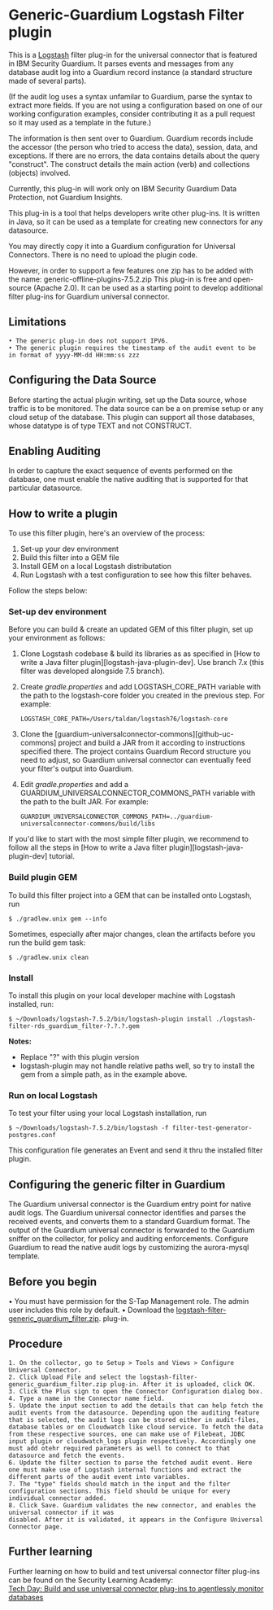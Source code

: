 # Generic-Guardium Logstash Filter plugin

This is a [Logstash](https://github.com/elastic/logstash) filter plug-in for the universal connector that is featured in IBM Security Guardium. It parses events and messages from any database audit log into a Guardium record instance (a standard structure made of several parts).

(If the audit log uses a syntax unfamilar to Guardium, parse the syntax to extract more fields. If you are not using a configuration based on one of our working configuration examples, consider contributing it as a pull request so it may used as a template in the future.)

The information is then sent over to Guardium. Guardium records include the accessor (the person who tried to access the data), session, data, and exceptions. If there are no errors, the data contains details about the query "construct". The construct details the main action (verb) and collections (objects) involved.

Currently, this plug-in will work only on IBM Security Guardium Data Protection, not Guardium Insights.

This plug-in is a tool that helps developers write other plug-ins. It is written in Java, so it can be used as a template for creating new connectors for any datasource.

You may directly copy it into a Guardium configuration for Universal Connectors. There is no need to upload the plugin code. 

However, in order to support a few features one zip has to be added with the name: generic-offline-plugins-7.5.2.zip
This plug-in is free and open-source (Apache 2.0). It can be used as a starting point to develop additional filter plug-ins for Guardium universal connector.

## Limitations
	• The generic plug-in does not support IPV6.
	• The generic plugin requires the timestamp of the audit event to be in format of yyyy-MM-dd HH:mm:ss zzz

## Configuring the Data Source

Before starting the actual plugin writing, set up the Data source, whose traffic is to be monitored. The data source can be a on premise setup or any cloud setup of the database. This plugin can support all those databases, whose datatype is of type TEXT and not CONSTRUCT.

## Enabling Auditing

In order to capture the exact sequence of events performed on the database, one must enable the native auditing that is supported for that particular datasource.

## How to write a plugin
To use this filter plugin, here's an overview of the process:
1. Set-up your dev environment
2. Build this filter into a GEM file
3. Install GEM on a local Logstash distributation
4. Run Logstash with a test configuration to see how this filter behaves.

Follow the steps below: 

### Set-up dev environment
Before you can build & create an updated GEM of this filter plugin, set up your environment as follows: 
1. Clone Logstash codebase & build its libraries as as specified in [How to write a Java filter plugin][logstash-java-plugin-dev]. Use branch 7.x (this filter was developed alongside 7.5 branch).  
2. Create _gradle.properties_ and add LOGSTASH_CORE_PATH variable with the path to the logstash-core folder you created in the previous step. For example: 

    ```LOGSTASH_CORE_PATH=/Users/taldan/logstash76/logstash-core```

3. Clone the [guardium-universalconnector-commons][github-uc-commons] project and build a JAR from it according to instructions specified there. The project contains Guardium Record structure you need to adjust, so Guardium universal connector can eventually feed your filter's output into Guardium. 
4. Edit _gradle.properties_ and add a GUARDIUM_UNIVERSALCONNECTOR_COMMONS_PATH variable with the path to the built JAR. For example:

    ```GUARDIUM_UNIVERSALCONNECTOR_COMMONS_PATH=../guardium-universalconnector-commons/build/libs```

If you'd like to start with the most simple filter plugin, we recommend to follow all the steps in [How to write a Java filter plugin][logstash-java-plugin-dev] tutorial.

### Build plugin GEM
To build this filter project into a GEM that can be installed onto Logstash, run 

    $ ./gradlew.unix gem --info

Sometimes, especially after major changes, clean the artifacts before you run the build gem task:

    $ ./gradlew.unix clean

### Install
To install this plugin on your local developer machine with Logstash installed, run:
    
    $ ~/Downloads/logstash-7.5.2/bin/logstash-plugin install ./logstash-filter-rds_guardium_filter-?.?.?.gem

**Notes:** 
* Replace "?" with this plugin version
* logstash-plugin may not handle relative paths well, so try to install the gem from a simple path, as in the example above. 

### Run on local Logstash
To test your filter using your local Logstash installation, run 

    $ ~/Downloads/logstash-7.5.2/bin/logstash -f filter-test-generator-postgres.conf
    
This configuration file generates an Event and send it thru the installed filter plugin. 

## Configuring the generic filter in Guardium

The Guardium universal connector is the Guardium entry point for native audit logs. The Guardium universal connector identifies and parses the received events, and converts them to a standard Guardium format. The output of the Guardium universal connector is forwarded to the Guardium sniffer on the collector, for policy and auditing enforcements. Configure Guardium to read the native audit logs by customizing the aurora-mysql template.

## Before you begin
• You must have permission for the S-Tap Management role. The admin user includes this role by default.
• Download the [logstash-filter-generic_guardium_filter.zip](https://github.com/IBM/universal-connectors/releases/download/v1.6.0/logstash-filter-generic_guardium_filter.zip). plug-in.

## Procedure
	1. On the collector, go to Setup > Tools and Views > Configure Universal Connector.
	2. Click Upload File and select the logstash-filter-generic_guardium_filter.zip plug-in. After it is uploaded, click OK.
	3. Click the Plus sign to open the Connector Configuration dialog box.
	4. Type a name in the Connector name field.
	5. Update the input section to add the details that can help fetch the audit events from the datasource. Depending upon the auditing feature that is selected, the audit logs can be stored either in audit-files, database tables or on Cloudwatch like cloud service. To fetch the data from these respective sources, one can make use of Filebeat, JDBC input plugin or cloudwatch_logs plugin respectively. Accordingly one must add otehr required parameters as well to connect to that datasource and fetch the events.
	6. Update the filter section to parse the fetched audit event. Here one must make use of Logstash internal functions and extract the different parts of the audit event into variables.
    7. The "type" fields should match in the input and the filter configuration sections. This field should be unique for every individual connector added.  
	8. Click Save. Guardium validates the new connector, and enables the universal connector if it was
	disabled. After it is validated, it appears in the Configure Universal Connector page.

## Further learning
Further learning on how to build and test universal connector filter plug-ins can be found on the Security Learning Academy:\
[Tech Day: Build and use universal connector plug-ins to agentlessly monitor databases](https://www.securitylearningacademy.com/course/view.php?id=6361)
